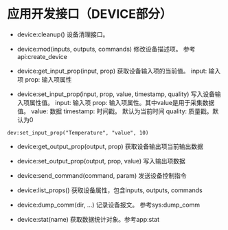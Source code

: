 # 应用开发接口（DEVICE部分） #

* device:cleanup()
设备清理接口。

* device:mod(inputs, outputs, commands)
修改设备描述项。 参考api:create_device

* device:get_input_prop(input, prop)
获取设备输入项的当前值。
input: 输入项
prop: 输入项属性

* device:set_input_prop(input, prop, value, timestamp, quality)
写入设备输入项属性值。
input: 输入项
prop: 输入项属性。其中value是用于采集数据值。
value: 数据
timestamp: 时间戳。 默认为当前时间
quality: 质量戳。默认为0
```
dev:set_input_prop("Temperature", "value", 10)
```

* device:get_output_prop(output, prop)
获取设备输出项当前输出数据

* device:set_output_prop(output, prop, value)
写入输出项数据

* device:send_command(command, param)
发送设备控制指令

* device:list_props()
获取设备属性，包含inputs, outputs, commands

* device:dump_comm(dir, ...)
记录设备报文。 参考sys:dump_comm

* device:stat(name)
获取数据统计对象。参考app:stat
